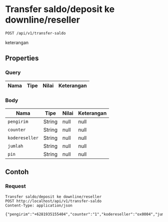 # Transfer saldo/deposit ke downline/reseller
```http
POST /api/v1/transfer-saldo
```
keterangan
## Properties
### Query
Nama | Tipe | Nilai | Keterangan
--- | --- | --- | ---
### Body
Nama | Tipe | Nilai | Keterangan
--- | --- | --- | ---
<code>pengirim</code> | String | null | null
<code>counter</code> | String | null | null
<code>kodereseller</code> | String | null | null
<code>jumlah</code> | String | null | null
<code>pin</code> | String | null | null
## Contoh
### Request
```http
Transfer saldo/deposit ke downline/reseller
POST http://localhost/api/v1/transfer-saldo
Content-Type: application/json

{"pengirim":"+6281935155404","counter":"1","kodereseller":"ox0004","jumlah":"10000","pin":"1234"}
```
